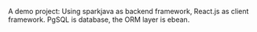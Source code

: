 A demo project: Using sparkjava as backend framework, React.js as client framework. PgSQL is database, the ORM layer is ebean.
